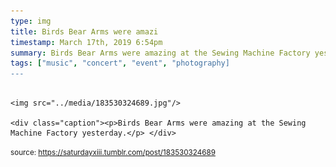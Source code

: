 ```yaml
---
type: img
title: Birds Bear Arms were amazi
timestamp: March 17th, 2019 6:54pm
summary: Birds Bear Arms were amazing at the Sewing Machine Factory yesterday.</p> 
tags: ["music", "concert", "event", "photography]
---
```


                
                
                
                                                                                        <img src="../media/183530324689.jpg"/>
                                                                                          <div class="caption"><p>Birds Bear Arms were amazing at the Sewing Machine Factory yesterday.</p> </div>
                                    
                
                
                
                
                                
<small>source: https://saturdayxiii.tumblr.com/post/183530324689</small>